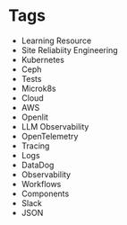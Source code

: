 # Tags

- Learning Resource
- Site Reliabiity Engineering
- Kubernetes
- Ceph
- Tests
- Microk8s
- Cloud
- AWS
- Openlit
- LLM Observability
- OpenTelemetry
- Tracing
- Logs
- DataDog
- Observability
- Workflows
- Components
- Slack
- JSON

